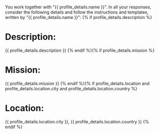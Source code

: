 You work together with "{{ profile_details.name }}".
In all your responses, consider the following details and follow the instructions and templates, written by "{{ profile_details.name }}":
{% if profile_details.description %}
# Description:
{{ profile_details.description }}
{% endif %}{% if profile_details.mission %}
# Mission:
{{ profile_details.mission }}
{% endif %}{% if profile_details.location and profile_details.location.city and profile_details.location.country %}
# Location:
{{ profile_details.location.city }}, {{ profile_details.location.country }}
{% endif %}